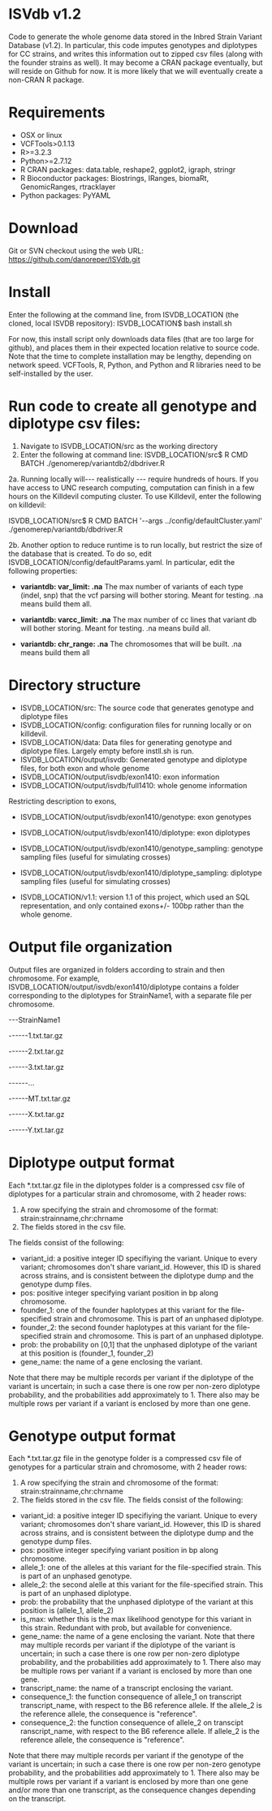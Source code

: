 # ISVdb v1.2
Code to generate the whole genome data stored in the Inbred Strain Variant Database (v1.2). 
In particular, this code imputes genotypes and diplotypes for CC strains, and writes this information out to zipped csv files (along with the founder strains as well). It may become a CRAN package eventually, but will reside on Github for now. It is more likely that we will eventually create a non-CRAN R package. 

# Requirements
* OSX or linux
* VCFTools>0.1.13
* R>=3.2.3
* Python>=2.7.12
* R CRAN packages: data.table, reshape2, ggplot2, igraph, stringr
* R Bioconductor packages: Biostrings, IRanges, biomaRt, GenomicRanges, rtracklayer
* Python packages: PyYAML

# Download
Git or SVN checkout using the web URL: https://github.com/danoreper/ISVdb.git

# Install
Enter the following at the command line, from ISVDB_LOCATION (the cloned, local ISVDB repository):
ISVDB\_LOCATION\$ bash install.sh 

For now, this install script only downloads data files (that are too large for github), and places them in their expected location relative to source code. Note that the time to complete installation may be lengthy, depending on network speed. VCFTools, R, Python, and Python and R libraries need to be self-installed by the user.

# Run code to create all genotype and diplotype csv files:
1. Navigate to ISVDB_LOCATION/src as the working directory
2. Enter the following at command line: 
ISVDB\_LOCATION/src\$ R CMD BATCH ./genomerep/variantdb2/dbdriver.R

2a. Running locally will--- realistically --- require hundreds of hours. If you have access to UNC research computing, computation can finish in a few hours on the Killdevil computing cluster. To use Killdevil, enter the following on killdevil:

ISVDB\_LOCATION/src$ R CMD BATCH '--args ../config/defaultCluster.yaml' ./genomerep/variantdb/dbdriver.R

2b. Another option to reduce runtime is to run locally, but restrict the size of the database that is created. To do so, edit ISVDB\_LOCATION/config/defaultParams.yaml. In particular, edit the following properties:

* **variantdb:  var\_limit: .na** The max number of variants of each type (indel, snp) that the vcf parsing will bother storing. Meant for testing. .na means build them all.
 
* **variantdb: varcc\_limit: .na** The max number of cc lines that variant db will bother storing. Meant for testing. .na means build all.

* **variantdb:  chr\_range: .na** The chromosomes that will be built. .na means build them all


# Directory structure
* ISVDB\_LOCATION/src: The source code that generates genotype and diplotype files
* ISVDB\_LOCATION/config: configuration files for running locally or on killdevil.
* ISVDB\_LOCATION/data: Data files for generating genotype and diplotype files. Largely empty before instll.sh is run.
* ISVDB\_LOCATION/output/isvdb: Generated genotype and diplotype files, for both exon and whole genome
* ISVDB\_LOCATION/output/isvdb/exon1410: exon information
* ISVDB\_LOCATION/output/isvdb/full1410: whole genome information

Restricting description to exons,
* ISVDB\_LOCATION/output/isvdb/exon1410/genotype: exon genotypes
* ISVDB\_LOCATION/output/isvdb/exon1410/diplotype: exon diplotypes
* ISVDB\_LOCATION/output/isvdb/exon1410/genotype\_sampling: genotype sampling files (useful for simulating crosses)
* ISVDB\_LOCATION/output/isvdb/exon1410/diplotype\_sampling: diplotype sampling files (useful for simulating crosses)

* ISVDB\_LOCATION/v1.1: version 1.1 of this project, which used an SQL representation, and only contained exons+/- 100bp rather than the whole genome.

# Output file organization
Output files are organized in folders according to strain and then chromosome. For example, 
ISVDB\_LOCATION/output/isvdb/exon1410/diplotype contains a folder corresponding to the diplotypes for StrainName1, with a separate file per chromosome.

---StrainName1

------1.txt.tar.gz

------2.txt.tar.gz

------3.txt.tar.gz

------...

------MT.txt.tar.gz

------X.txt.tar.gz

------Y.txt.tar.gz

# Diplotype output format
Each *.txt.tar.gz file in the diplotypes folder is a compressed csv file of diplotypes for a particular strain and chromosome, with 2 header rows:
1) A row specifying the strain and chromosome of the format: strain:strainname,chr:chrname 
2) The fields stored in the csv file. 

The fields consist of the following:
* variant_id: a positive integer ID specifiying the variant. Unique to every variant; chromosomes don't share variant_id. However, this ID is shared across strains, and is consistent between the diplotype dump and the genotype dump files.
* pos: positive integer specifying variant position in bp along chromosome.
* founder\_1: one of the founder haplotypes at this variant for the file-specified strain and chromosome. This is part of an unphased diplotype.
* founder\_2: the second founder haplotypes at this variant for the file-specified strain and chromosome. This is part of an unphased diplotype.
* prob: the probability on [0,1] that the unphased diplotype of the variant at this position is (founder\_1, founder\_2) 
* gene_name: the name of a gene enclosing the variant.


Note that there may be multiple records per variant if the diplotype of the variant is uncertain; in such a case there is one row per non-zero diplotype probability, and the probabilities add approximately to 1. There also may be multiple rows per variant if a variant is enclosed by more than one gene.


# Genotype output format
Each *.txt.tar.gz file in the genotype folder is a compressed csv file of genotypes for a particular strain and chromosome, with 2 header rows:
1) A row specifying the strain and chromosome of the format: strain:strainname,chr:chrname 
2) The fields stored in the csv file. 
The fields consist of the following:
* variant_id: a positive integer ID specifiying the variant. Unique to every variant; chromosomes don't share variant_id. However, this ID is shared across strains, and is consistent between the diplotype dump and the genotype dump files.
* pos: positive integer specifying variant position in bp along chromosome.
* allele\_1: one of the alleles at this variant for the file-specified strain. This is part of an unphased genotype.
* allele\_2: the second alelle at this variant for the file-specified strain. This is part of an unphased diplotype.
* prob: the probability that the unphased diplotype of the variant at this position is (allele_1, allele_2) 
* is\_max: whether this is the max likelihood genotype for this variant in this strain. Redundant with prob, but available for convenience.
* gene\_name: the name of a gene enclosing the variant.
Note that there may multiple records per variant if the diplotype of the variant is uncertain; in such a case there is one row per non-zero diplotype probability, and the probabilities add approximately to 1. There also may be multiple rows per variant if a variant is enclosed by more than one gene.
* transcript\_name: the name of a transcript enclosing the variant.
* consequence\_1: the function consequence of allele_1 on transcript transcript_name, with respect to the B6 reference allele. If the allele_2 is the reference allele, the consequence is "reference". 
* consequence\_2: the function consequence of allele_2 on transcipt ranscript_name, with respect to the B6 reference allele. If allele_2 is the reference allele, the consequence is "reference". 

Note that there may multiple records per variant if the genotype of the variant is uncertain; in such a case there is one row per non-zero genotype probability, and the probabilities add approximately to 1. There also may be multiple rows per variant if a variant is enclosed by more than one gene and/or more than one transcript, as the consequence changes depending on the transcript.

